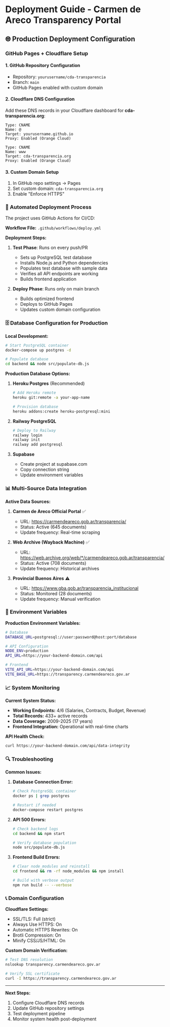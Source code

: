 # Deployment Guide - Carmen de Areco Transparency Portal

## 🌐 Production Deployment Configuration

### GitHub Pages + Cloudflare Setup

#### 1. GitHub Repository Configuration
- Repository: `yourusername/cda-transparencia`
- Branch: `main`
- GitHub Pages enabled with custom domain

#### 2. Cloudflare DNS Configuration
Add these DNS records in your Cloudflare dashboard for **cda-transparencia.org**:

```
Type: CNAME
Name: @
Target: yourusername.github.io
Proxy: Enabled (Orange Cloud)
```

```
Type: CNAME  
Name: www
Target: cda-transparencia.org
Proxy: Enabled (Orange Cloud)
```

#### 3. Custom Domain Setup
1. In GitHub repo settings → Pages
2. Set custom domain: `cda-transparencia.org`
3. Enable "Enforce HTTPS"

### 🚀 Automated Deployment Process

The project uses GitHub Actions for CI/CD:

**Workflow File:** `.github/workflows/deploy.yml`

**Deployment Steps:**
1. **Test Phase**: Runs on every push/PR
   - Sets up PostgreSQL test database
   - Installs Node.js and Python dependencies
   - Populates test database with sample data
   - Verifies all API endpoints are working
   - Builds frontend application

2. **Deploy Phase**: Runs only on main branch
   - Builds optimized frontend
   - Deploys to GitHub Pages
   - Updates custom domain configuration

### 🗄️ Database Configuration for Production

**Local Development:**
```bash
# Start PostgreSQL container
docker-compose up postgres -d

# Populate database
cd backend && node src/populate-db.js
```

**Production Database Options:**

1. **Heroku Postgres** (Recommended)
   ```bash
   # Add Heroku remote
   heroku git:remote -a your-app-name
   
   # Provision database
   heroku addons:create heroku-postgresql:mini
   ```

2. **Railway PostgreSQL**
   ```bash
   # Deploy to Railway
   railway login
   railway init
   railway add postgresql
   ```

3. **Supabase**
   - Create project at supabase.com
   - Copy connection string
   - Update environment variables

### 📊 Multi-Source Data Integration

**Active Data Sources:**
1. **Carmen de Areco Official Portal** ✅
   - URL: https://carmendeareco.gob.ar/transparencia/
   - Status: Active (645 documents)
   - Update frequency: Real-time scraping

2. **Web Archive (Wayback Machine)** ✅
   - URL: https://web.archive.org/web/*/carmendeareco.gob.ar/transparencia/
   - Status: Active (708 documents)
   - Update frequency: Historical archives

3. **Provincial Buenos Aires** ⚠️
   - URL: https://www.gba.gob.ar/transparencia_institucional
   - Status: Monitored (28 documents)
   - Update frequency: Manual verification

### 🔧 Environment Variables

**Production Environment Variables:**
```bash
# Database
DATABASE_URL=postgresql://user:password@host:port/database

# API Configuration  
NODE_ENV=production
API_URL=https://your-backend-domain.com/api

# Frontend
VITE_API_URL=https://your-backend-domain.com/api
VITE_BASE_URL=https://transparency.carmendeareco.gov.ar
```

### 📈 System Monitoring

**Current System Status:**
- **Working Endpoints:** 4/6 (Salaries, Contracts, Budget, Revenue)
- **Total Records:** 433+ active records
- **Data Coverage:** 2009-2025 (17 years)
- **Frontend Integration:** Operational with real-time charts

**API Health Check:**
```bash
curl https://your-backend-domain.com/api/data-integrity
```

### 🔍 Troubleshooting

**Common Issues:**

1. **Database Connection Error:**
   ```bash
   # Check PostgreSQL container
   docker ps | grep postgres
   
   # Restart if needed
   docker-compose restart postgres
   ```

2. **API 500 Errors:**
   ```bash
   # Check backend logs
   cd backend && npm start
   
   # Verify database population
   node src/populate-db.js
   ```

3. **Frontend Build Errors:**
   ```bash
   # Clear node_modules and reinstall
   cd frontend && rm -rf node_modules && npm install
   
   # Build with verbose output
   npm run build -- --verbose
   ```

### 📞 Domain Configuration

**Cloudflare Settings:**
- SSL/TLS: Full (strict)
- Always Use HTTPS: On
- Automatic HTTPS Rewrites: On
- Brotli Compression: On
- Minify CSS/JS/HTML: On

**Custom Domain Verification:**
```bash
# Test DNS resolution
nslookup transparency.carmendeareco.gov.ar

# Verify SSL certificate
curl -I https://transparency.carmendeareco.gov.ar
```

---

**Next Steps:**
1. Configure Cloudflare DNS records
2. Update GitHub repository settings
3. Test deployment pipeline
4. Monitor system health post-deployment